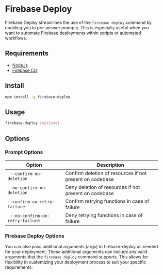 # Firebase Deploy

Firebase Deploy streamlines the use of the `firebase deploy` command by enabling you to pre-answer prompts. This is especially useful when you want to automate Firebase deployments within scripts or automated workflows.

## Requirements

- [Node.js](https://nodejs.org/en/)
- [Firebase CLI](https://firebase.google.com/docs/cli)

## Install

```bash
npm install -g firebase-deploy
```

## Usage

```bash
firebase-deploy [options]
```

## Options

### Prompt Options

| Option | Description |
| --- | --- |
| ` --confirm-on-deletion` | Confirm deletion of resources if not present on codebase | 
| `--no-confirm-on-deletion` | Deny deletion of resources if not present on codebase |
| `--confirm-on-retry-failure` | Confirm retrying functions in case of failure |
| ` --no-confirm-on-retry-failure` | Deny retrying functions in case of failure |

### Firebase Deploy Options

You can also pass additional arguments (args) to firebase-deploy as needed for your deployment. These additional arguments can include any valid arguments that the `firebase deploy` command supports. This allows for flexibility in customizing your deployment process to suit your specific requirements.